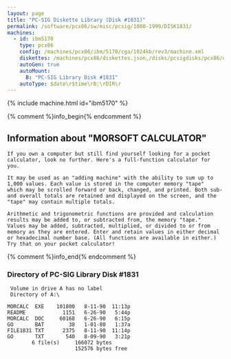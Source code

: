 ```yaml
---
layout: page
title: "PC-SIG Diskette Library (Disk #1831)"
permalink: /software/pcx86/sw/misc/pcsig/1000-1999/DISK1831/
machines:
  - id: ibm5170
    type: pcx86
    config: /machines/pcx86/ibm/5170/cga/1024kb/rev3/machine.xml
    diskettes: /machines/pcx86/diskettes.json,/disks/pcsigdisks/pcx86/diskettes.json
    autoGen: true
    autoMount:
      B: "PC-SIG Library Disk #1831"
    autoType: $date\r$time\rB:\rDIR\r
---
```


{% include machine.html id="ibm5170" %}

{% comment %}info_begin{% endcomment %}

## Information about "MORSOFT CALCULATOR"

    If you own a computer but still find yourself looking for a pocket
    calculator, look no further. Here's a full-function calculator for
    you.
    
    It may be used as an "adding machine" with the ability to sum up to
    1,000 values. Each value is stored in the computer memory "tape"
    which may be scrolled forward or back, changed, and printed. Both sub-
    and overall totals are retained and displayed on the screen, and the
    "tape" may contain multiple totals.
    
    Arithmetic and trigonometric functions are provided and calculation
    results may be added to, or subtracted from, the memory "tape."
    Values may be added, subtracted, multiplied, or divided to or from
    memory as they are entered. Enter and retain values in either decimal
    or hexadecimal number base. (All functions are available in either.)
    Try that on your pocket calculator!
{% comment %}info_end{% endcomment %}


### Directory of PC-SIG Library Disk #1831

     Volume in drive A has no label
     Directory of A:\

    MORCALC  EXE    101800   8-11-90  11:13p
    README            1151   6-26-90   5:44p
    MORCALC  DOC     60168   6-26-90   6:15p
    GO       BAT        38   1-01-80   1:37a
    FILE1831 TXT      2375   8-11-90  11:14p
    GO       TXT       540   8-09-90   3:21p
            6 file(s)     166072 bytes
                          152576 bytes free
